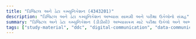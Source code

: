 ```yaml
---
title: "ડિજિટલ અને ડેટા કમ્યુનિકેશન (4343201)"
description: "ડિજિટલ અને ડેટા કમ્યુનિકેશન અભ્યાસ સામગ્રી અને પરીક્ષા ઉકેલોનો સંગ્રહ"
summary: "ડિજિટલ અને ડેટા કમ્યુનિકેશન (ડીડીસી) અભ્યાસક્રમ માટે પરીક્ષા ઉકેલો અને અભ્યાસ સામગ્રીનો વ્યાપક સંગ્રહ"
tags: ["study-material", "ddc", "digital-communication", "data-communication", "exam-solutions", "4343201"]
---
```


